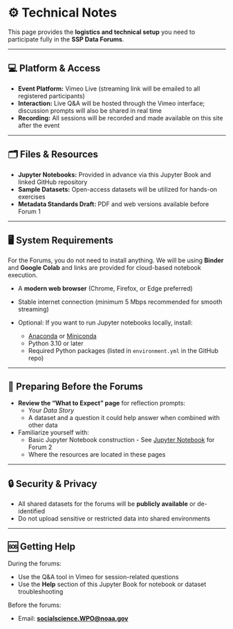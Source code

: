 # ⚙️ Technical Notes

This page provides the **logistics and technical setup** you need to participate fully in the **SSP Data Forums**.

---

## 💻 Platform & Access
- **Event Platform:** Vimeo Live (streaming link will be emailed to all registered participants)  
- **Interaction:** Live Q&A will be hosted through the Vimeo interface; discussion prompts will also be shared in real time
- **Recording:** All sessions will be recorded and made available on this site after the event

---

## 🗂 Files & Resources
- **Jupyter Notebooks:** Provided in advance via this Jupyter Book and linked GitHub repository
- **Sample Datasets:** Open-access datasets will be utilized for hands-on exercises
- **Metadata Standards Draft:** PDF and web versions available before Forum 1

---

## 🖥 System Requirements

For the Forums, you do not need to install anything.  We will be using **Binder** and **Google Colab** and links are provided for cloud-based notebook execution.
- A **modern web browser** (Chrome, Firefox, or Edge preferred)
- Stable internet connection (minimum 5 Mbps recommended for smooth streaming)

- Optional: If you want to run Jupyter notebooks locally, install:
  - [Anaconda](https://www.anaconda.com/download) or [Miniconda](https://docs.conda.io/en/latest/miniconda.html)
  - Python 3.10 or later
  - Required Python packages (listed in `environment.yml` in the GitHub repo)

---

## 🧩 Preparing Before the Forums
- **Review the “What to Expect” page** for reflection prompts:
  - Your *Data Story*
  - A dataset and a question it could help answer when combined with other data
- Familiarize yourself with:
  - Basic Jupyter Notebook construction - See [Jupyter Notebook](https://jmote-noaa.github.io/Data-Forums/notebooks/Forum2.html) for Forum 2
  - Where the resources are located in these pages

---

## 🔒 Security & Privacy
- All shared datasets for the forums will be **publicly available** or de-identified
- Do not upload sensitive or restricted data into shared environments

---

## 🆘 Getting Help
During the forums:
- Use the Q&A tool in Vimeo for session-related questions
- Use the **Help** section of this Jupyter Book for notebook or dataset troubleshooting

Before the forums:
- Email: **[socialscience.WPO@noaa.gov](mailto:socialscience.WPOP@noaa.gov)**
